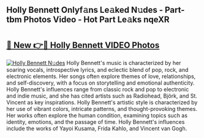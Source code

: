 ## Holly Bennett Onlyf𝚊ns Le𝚊ked N𝚞des - Part-tbm Photos Video - Hot Part Le𝚊ks nqeXR

# <h2><a href="http://ab94335.deff.icu/?id=Holly+Bennett">🔗 New 👉🔴 Holly Bennett VIDEO Photos</a></h2>

[![Holly Bennett N𝚞des](https://i.imgur.com/rIISA9y.gif)](http://ab94335.deff.icu/?id=Holly+Bennett)
Holly Bennett's music is characterized by her soaring vocals, introspective lyrics, and eclectic blend of pop, rock, and electronic elements. Her songs often explore themes of love, relationships, and self-discovery, with a focus on storytelling and emotional authenticity. Holly Bennett's influences range from classic rock and pop to electronic and indie music, and she has cited artists such as Radiohead, Björk, and St. Vincent as key inspirations. Holly Bennett's artistic style is characterized by her use of vibrant colors, intricate patterns, and thought-provoking themes. Her works often explore the human condition, examining topics such as identity, emotions, and the passage of time. Holly Bennett's influences include the works of Yayoi Kusama, Frida Kahlo, and Vincent van Gogh.
